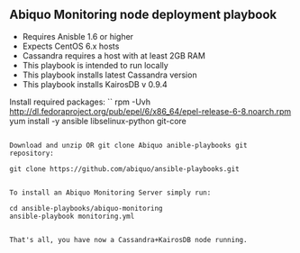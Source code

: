 ## Abiquo Monitoring node deployment playbook

- Requires Anisble 1.6 or higher
- Expects CentOS 6.x hosts
- Cassandra requires a host with at least 2GB RAM
- This playbook is intended to run locally
- This playbook installs latest Cassandra version
- This playbook installs KairosDB v 0.9.4

Install required packages:
``
	rpm -Uvh http://dl.fedoraproject.org/pub/epel/6/x86_64/epel-release-6-8.noarch.rpm
	yum install -y ansible libselinux-python git-core
```

Download and unzip OR git clone Abiquo anible-playbooks git repository:
```
	git clone https://github.com/abiquo/ansible-playbooks.git
```

To install an Abiquo Monitoring Server simply run:
```
	cd ansible-playbooks/abiquo-monitoring
	ansible-playbook monitoring.yml
```

That's all, you have now a Cassandra+KairosDB node running.